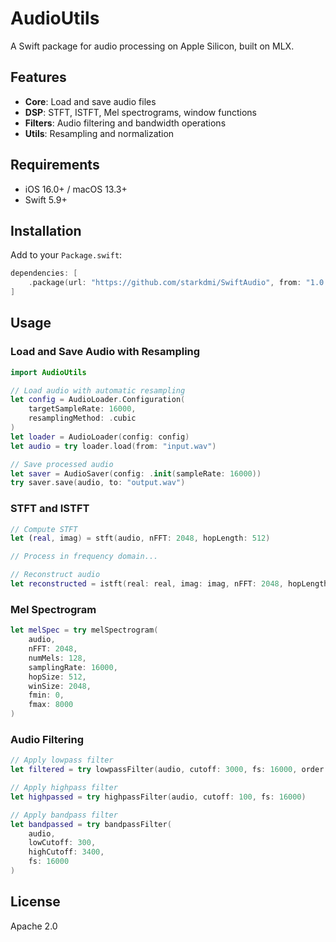 # AudioUtils

A Swift package for audio processing on Apple Silicon, built on MLX.

## Features

- **Core**: Load and save audio files
- **DSP**: STFT, ISTFT, Mel spectrograms, window functions
- **Filters**: Audio filtering and bandwidth operations
- **Utils**: Resampling and normalization

## Requirements

- iOS 16.0+ / macOS 13.3+
- Swift 5.9+

## Installation

Add to your `Package.swift`:

```swift
dependencies: [
    .package(url: "https://github.com/starkdmi/SwiftAudio", from: "1.0.0")
]
```

## Usage

### Load and Save Audio with Resampling

```swift
import AudioUtils

// Load audio with automatic resampling
let config = AudioLoader.Configuration(
    targetSampleRate: 16000,
    resamplingMethod: .cubic
)
let loader = AudioLoader(config: config)
let audio = try loader.load(from: "input.wav")

// Save processed audio
let saver = AudioSaver(config: .init(sampleRate: 16000))
try saver.save(audio, to: "output.wav")
```

### STFT and ISTFT

```swift
// Compute STFT
let (real, imag) = stft(audio, nFFT: 2048, hopLength: 512)

// Process in frequency domain...

// Reconstruct audio
let reconstructed = istft(real: real, imag: imag, nFFT: 2048, hopLength: 512)
```

### Mel Spectrogram

```swift
let melSpec = try melSpectrogram(
    audio,
    nFFT: 2048,
    numMels: 128,
    samplingRate: 16000,
    hopSize: 512,
    winSize: 2048,
    fmin: 0,
    fmax: 8000
)
```

### Audio Filtering

```swift
// Apply lowpass filter
let filtered = try lowpassFilter(audio, cutoff: 3000, fs: 16000, order: 4)

// Apply highpass filter
let highpassed = try highpassFilter(audio, cutoff: 100, fs: 16000)

// Apply bandpass filter
let bandpassed = try bandpassFilter(
    audio,
    lowCutoff: 300,
    highCutoff: 3400,
    fs: 16000
)
```

## License

Apache 2.0
